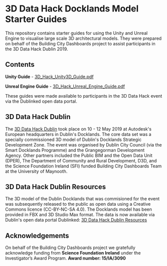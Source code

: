 # 3D Data Hack Docklands Model Starter Guides

This repository contains starter guides for using the Unity and Unreal Engine to visualise large scale 3D architectural models. They were prepared on behalf of the Building City Dashboards project to assist participants in the 3D Data Hack Dublin 2019. 

## Contents

**Unity Guide** - [3D_Hack_Unity3D_Guide.pdf](https://github.com/virtualarchitectures/3D_Data_Hack_Docklands_Model_Starter_Guides/blob/master/3D_Hack_Unity3D_Guide.pdf)

**Unreal Engine Guide** - [3D_Hack_Unreal_Engine_Guide.pdf](https://github.com/virtualarchitectures/3D_Data_Hack_Docklands_Model_Starter_Guides/blob/master/3D_Hack_Unreal_Engine_Guide.pdf)

These guides were made available to participants in the 3D Data Hack event via the Dublinked open data portal.

## 3D Data Hack Dublin

The [3D Data Hack Dublin](https://3ddatahack.ie/) took place on 10 - 12 May 2019 at Autodesk's European headquarters in Dublin's Docklands. The core data set was a specially commissioned 3D model of Dublin's Docklands Strategic Development Zone. The event was organised by Dublin City Council (via the Smart Docklands Programme) and the Grangegorman Development Agency. Other partners included the Public BIM and the Open Data Unit (DPER), The Department of Community and Rural Development, D3D, and the Science Foundation Ireland (SFI) funded Building City Dashboards Team at the University of Maynooth.

## 3D Data Hack Dublin Resources

The 3D model of the Dublin Docklands that was commisioned for the event was subsequently released to the public as open data using a Creative Commons licence (CC-BY-NC-SA 4.0).  The Docklands model has been provided in FBX and 3D Studio Max format. The data is now available via Dublin's open data portal Dublinked: [3D Data Hack Dublin Resources](https://data.smartdublin.ie/dataset/3d-data-hack-dublin-resources)


## Acknowledgements
On behalf of the Building City Dashboards project we gratefully acknowledge funding from **Science Foundation Ireland** under the Investigator’s Award Program. **Award number: 15/IA/3090**
